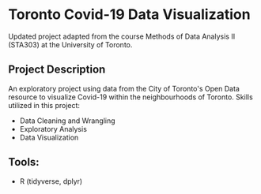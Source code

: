 # Toronto Covid-19 Data Visualization
Updated project adapted from the course Methods of Data Analysis II (STA303) at the University of Toronto. 

## Project Description
An exploratory project using data from the City of Toronto's Open Data resource to visualize Covid-19 within the neighbourhoods of Toronto. Skills utilized in this project: 
* Data Cleaning and Wrangling
* Exploratory Analysis
* Data Visualization

## Tools: 
* R (tidyverse, dplyr)


